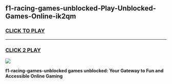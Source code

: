 
## f1-racing-games-unblocked-Play-Unblocked-Games-Online-ik2qm
<h3>
<a href="https://premium76.site?title=f1-racing-games-unblocked&ref=25A">CLICK TO PLAY</a></h3>
<hr>

<h3>
<a href="https://premium76.site?title=f1-racing-games-unblocked&ref=25A">CLICK 2 PLAY</a>
  
</h3>

<a href="https://premium76.site?title=f1-racing-games-unblocked&ref=25A"><img src="https://clearcache.store/games.png"></a>


**f1-racing-games-unblocked games unblocked: Your Gateway to Fun and Accessible Online Gaming**
